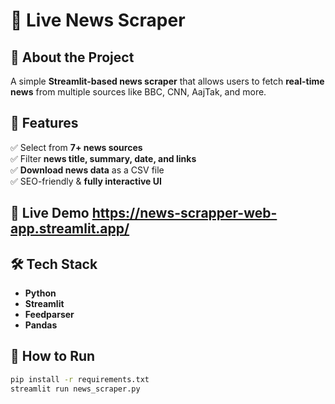 
# 📰 Live News Scraper

## 🚀 About the Project
A simple **Streamlit-based news scraper** that allows users to fetch **real-time news** from multiple sources like BBC, CNN, AajTak, and more.

## 📌 Features
✅ Select from **7+ news sources**  
✅ Filter **news title, summary, date, and links**  
✅ **Download news data** as a CSV file  
✅ SEO-friendly & **fully interactive UI**  

## 🔗 Live Demo   https://news-scrapper-web-app.streamlit.app/

## 🛠️ Tech Stack
- **Python**
- **Streamlit**
- **Feedparser**
- **Pandas**

## 🎯 How to Run
```bash
pip install -r requirements.txt
streamlit run news_scraper.py
